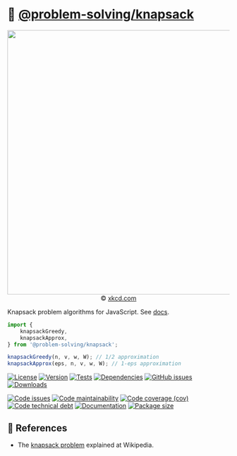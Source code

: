 :school_satchel: [@problem-solving/knapsack](https://computational-problem-solving.github.io/knapsack)
==

<p align="center">
<a href="https://xkcd.com/287">
<img src="https://imgs.xkcd.com/comics/np_complete.png" width="600">
</a><br/>
© <a href="https://xkcd.com">xkcd.com</a>
</p>

Knapsack problem algorithms for JavaScript.
See [docs](https://computational-problem-solving.github.io/knapsack/index.html).

```js
import {
	knapsackGreedy,
	knapsackApprox,
} from '@problem-solving/knapsack';

knapsackGreedy(n, v, w, W); // 1/2 approximation
knapsackApprox(eps, n, v, w, W); // 1-eps approximation
```

[![License](https://img.shields.io/github/license/computational-problem-solving/knapsack.svg)](https://raw.githubusercontent.com/computational-problem-solving/knapsack/main/LICENSE)
[![Version](https://img.shields.io/npm/v/@problem-solving/knapsack.svg)](https://www.npmjs.org/package/@problem-solving/knapsack)
[![Tests](https://img.shields.io/github/workflow/status/computational-problem-solving/knapsack/ci:test?event=push&label=tests)](https://github.com/computational-problem-solving/knapsack/actions/workflows/ci:test.yml?query=branch:main)
[![Dependencies](https://img.shields.io/librariesio/github/computational-problem-solving/knapsack.svg)](https://github.com/computational-problem-solving/knapsack/network/dependencies)
[![GitHub issues](https://img.shields.io/github/issues/computational-problem-solving/knapsack.svg)](https://github.com/computational-problem-solving/knapsack/issues)
[![Downloads](https://img.shields.io/npm/dm/@problem-solving/knapsack.svg)](https://www.npmjs.org/package/@problem-solving/knapsack)

[![Code issues](https://img.shields.io/codeclimate/issues/computational-problem-solving/knapsack.svg)](https://codeclimate.com/github/computational-problem-solving/knapsack/issues)
[![Code maintainability](https://img.shields.io/codeclimate/maintainability/computational-problem-solving/knapsack.svg)](https://codeclimate.com/github/computational-problem-solving/knapsack/trends/churn)
[![Code coverage (cov)](https://img.shields.io/codecov/c/gh/computational-problem-solving/knapsack/main.svg)](https://codecov.io/gh/computational-problem-solving/knapsack)
[![Code technical debt](https://img.shields.io/codeclimate/tech-debt/computational-problem-solving/knapsack.svg)](https://codeclimate.com/github/computational-problem-solving/knapsack/trends/technical_debt)
[![Documentation](https://computational-problem-solving.github.io/knapsack/badge.svg)](https://computational-problem-solving.github.io/knapsack/source.html)
[![Package size](https://img.shields.io/bundlephobia/minzip/@problem-solving/knapsack)](https://bundlephobia.com/result?p=@problem-solving/knapsack)

## :book: References

  - The [knapsack problem](https://en.wikipedia.org/wiki/Knapsack_problem)
    explained at Wikipedia.
